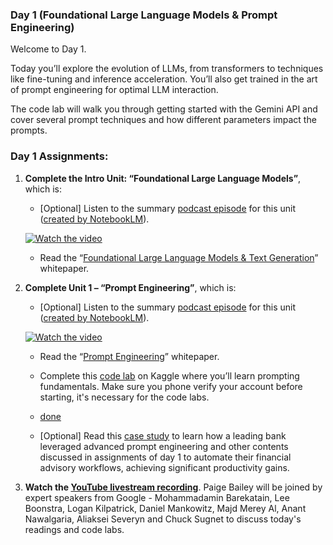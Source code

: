 
### Day 1 (Foundational Large Language Models & Prompt Engineering)

Welcome to Day 1.

Today you’ll explore the evolution of LLMs, from transformers to techniques like fine-tuning and inference acceleration. You’ll also get trained in the art of prompt engineering for optimal LLM interaction.

The code lab will walk you through getting started with the Gemini API and cover several prompt techniques and how different parameters impact the prompts.

### Day 1 Assignments:

1. **Complete the Intro Unit: “Foundational Large Language Models”**, which is:
    - [Optional] Listen to the summary [podcast episode](https://youtu.be/mQDlCZZsOyo) for this unit ([created by NotebookLM](https://notebooklm.google.com/)).


    [![Watch the video](https://gumletblog.gumlet.io/learn/2024/11/YouTube-training-AI-on-its-videos.png)](https://www.youtube.com/watch?v=mQDlCZZsOyo)


    - Read the “[Foundational Large Language Models & Text Generation](https://www.kaggle.com/whitepaper-foundational-llm-and-text-generation)” whitepaper.

2. **Complete Unit 1 – “Prompt Engineering”**, which is:
    - [Optional] Listen to the summary [podcast episode](https://youtu.be/F_hJ2Ey4BNc) for this unit ([created by NotebookLM](https://notebooklm.google.com/)).

    [![Watch the video](https://gumletblog.gumlet.io/learn/2024/11/YouTube-training-AI-on-its-videos.png)](https://youtu.be/F_hJ2Ey4BNc)

    - Read the “[Prompt Engineering](https://www.kaggle.com/whitepaper-prompt-engineering)” whitepaper.
    - Complete this [code lab](https://www.kaggle.com/code/markishere/day-1-prompting) on Kaggle where you’ll learn prompting fundamentals. Make sure you phone verify your account before starting, it's necessary for the code labs.

    - [done](https://www.kaggle.com/code/mutaihillary27/day-1-prompting/edit)
    - [Optional] Read this [case study](https://cloud.google.com/blog/products/ai-machine-learning/how-commerzbank-is-transforming-financial-advisory-workflows-with-gen-ai?e=48754805) to learn how a leading bank leveraged advanced prompt engineering and other contents discussed in assignments of day 1 to automate their financial advisory workflows, achieving significant productivity gains.

3. **Watch the [YouTube livestream recording](https://www.youtube.com/watch?v=kpRyiJUUFxY&list=PLqFaTIg4myu-b1PlxitQdY0UYIbys-2es&index=1&t=13s)**. Paige Bailey will be joined by expert speakers from Google - Mohammadamin Barekatain, Lee Boonstra, Logan Kilpatrick, Daniel Mankowitz, Majd Merey Al, Anant Nawalgaria, Aliaksei Severyn and Chuck Sugnet to discuss today's readings and code labs.